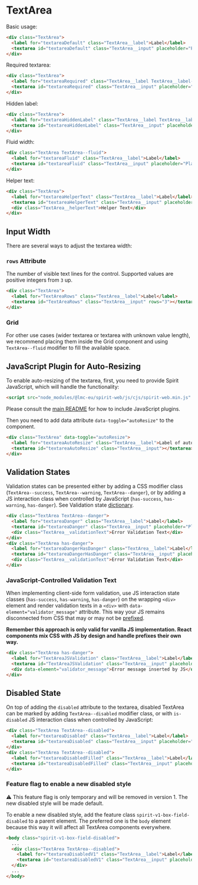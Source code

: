 # TextArea

Basic usage:

```html
<div class="TextArea">
  <label for="textareaDefault" class="TextArea__label">Label</label>
  <textarea id="textareaDefault" class="TextArea__input" placeholder="Placeholder"></textarea>
</div>
```

Required textarea:

```html
<div class="TextArea">
  <label for="textareaRequired" class="TextArea__label TextArea__label--required">Label</label>
  <textarea id="textareaRequired" class="TextArea__input" placeholder="Placeholder"></textarea>
</div>
```

Hidden label:

```html
<div class="TextArea">
  <label for="textareaHiddenLabel" class="TextArea__label TextArea__label--hidden">Hidden Label</label>
  <textarea id="textareaHiddenLabel" class="TextArea__input" placeholder="Placeholder">Filled</textarea>
</div>
```

Fluid width:

```html
<div class="TextArea TextArea--fluid">
  <label for="textareaFluid" class="TextArea__label">Label</label>
  <textarea id="textareaFluid" class="TextArea__input" placeholder="Placeholder"></textarea>
</div>
```

Helper text:

```html
<div class="TextArea">
  <label for="textareaHelperText" class="TextArea__label">Label</label>
  <textarea id="textareaHelperText" class="TextArea__input" placeholder="Placeholder"></textarea>
  <div class="TextArea__helperText">Helper Text</div>
</div>
```

## Input Width

There are several ways to adjust the textarea width:

### `rows` Attribute

The number of visible text lines for the control. Supported values are positive integers from `3` up.

```html
<div class="TextArea">
  <label for="TextAreaRows" class="TextArea__label">Label</label>
  <textarea id="TextAreaRows" class="TextArea__input" rows="3"></textarea>
</div>
```

### Grid

For other use cases (wider textarea or textarea with unknown value length), we
recommend placing them inside the Grid component and using `TextArea--fluid`
modifier to fill the available space.

## JavaScript Plugin for Auto-Resizing

To enable auto-resizing of the textarea, first, you need to provide Spirit JavaScript,
which will handle the functionality:

```html
<script src="node_modules/@lmc-eu/spirit-web/js/cjs/spirit-web.min.js" async></script>
```

Please consult the [main README][web-readme] for how to include JavaScript
plugins.

Then you need to add data attribute `data-toggle="autoResize"` to the component.

```html
<div class="TextArea" data-toggle="autoResize">
  <label for="textareaAutoResize" class="TextArea__label">Label of auto-resizing TextArea</label>
  <textarea id="textareaAutoResize" class="TextArea__input"></textarea>
</div>
```

## Validation States

Validation states can be presented either by adding a CSS modifier class
(`TextArea--success`, `TextArea--warning`, `TextArea--danger`), or by adding
a JS interaction class when controlled by JavaScript (`has-success`,
`has-warning`, `has-danger`). See Validation state [dictionary][dictionary-validation].

```html
<div class="TextArea TextArea--danger">
  <label for="textareaDanger" class="TextArea__label">Label</label>
  <textarea id="textareaDanger" class="TextArea__input" placeholder="Placeholder">Filled</textarea>
  <div class="TextArea__validationText">Error Validation Text</div>
</div>
<div class="TextArea has-danger">
  <label for="textareaDangerHasDanger" class="TextArea__label">Label</label>
  <textarea id="textareaDangerHasDanger" class="TextArea__input" placeholder="Placeholder">Filled</textarea>
  <div class="TextArea__validationText">Error Validation Text</div>
</div>
```

### JavaScript-Controlled Validation Text

When implementing client-side form validation, use JS interaction state classes
(`has-success`, `has-warning`, `has-danger`) on the wrapping `<div>` element and
render validation texts in a `<div>` with `data-element="validator_message"`
attribute. This way your JS remains disconnected from CSS that may or may not be
[prefixed].

**Remember this approach is only valid for vanilla JS implementation. React
components mix CSS with JS by design and handle prefixes their own way.**

```html
<div class="TextArea has-danger">
  <label for="TextAreaJSValidation" class="TextArea__label">Label</label>
  <textarea id="TextAreaJSValidation" class="TextArea__input" placeholder="Placeholder">Filled</textarea>
  <div data-element="validator_message">Error message inserted by JS</div>
</div>
```

## Disabled State

On top of adding the `disabled` attribute to the textarea, disabled TextArea can
be marked by adding `TextArea--disabled` modifier class, or with `is-disabled`
JS interaction class when controlled by JavaScript:

```html
<div class="TextArea TextArea--disabled">
  <label for="textareaDisabled" class="TextArea__label">Label</label>
  <textarea id="textareaDisabled" class="TextArea__input" placeholder="Placeholder" disabled></textarea>
</div>
<div class="TextArea TextArea--disabled">
  <label for="textareaDisabledFilled" class="TextArea__label">Label</label>
  <textarea id="textareaDisabledFilled" class="TextArea__input" placeholder="Placeholder" disabled>Filled</textarea>
</div>
```

### Feature flag to enable a new disabled style

⚠️ This feature flag is only temporary and will be removed in version 1. The new disabled style will be made default.

To enable a new disabled style, add the feature class `spirit-v1-box-field-disabled` to a parent element.
The preferred one is the `body` element because this way it will affect all TextArea components everywhere.

```html
<body class="spirit-v1-box-field-disabled">
  ...
  <div class="TextArea TextArea--disabled">
    <label for="textareaDisabledV1" class="TextArea__label">Label</label>
    <textarea id="textareaDisabledV1" class="TextArea__input" placeholder="Placeholder" disabled></textarea>
  </div>
  ...
</body>
```

[web-readme]: https://github.com/lmc-eu/spirit-design-system/blob/main/packages/web/README.md
[prefixed]: https://github.com/lmc-eu/spirit-design-system/tree/main/packages/web#prefixing-css-class-names
[dictionary-validation]: https://github.com/lmc-eu/spirit-design-system/blob/main/docs/DICTIONARIES.md#validation
[deprecated]: https://github.com/lmc-eu/spirit-design-system/tree/main/packages/web/README.md#deprecations
